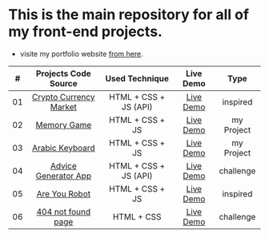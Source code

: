 # This is the main repository for all of my front-end projects.

- visite my portfolio website [from here](https://drisskhattabi6.github.io/id-kh).

| # | Projects Code Source | Used Technique | Live Demo | Type |
|:---:|:--------------------------:|:-----------:|:-----------:|:-----------:|
| 01 | [Crypto Currency Market](https://github.com/drisskhattabi6/front-end-projects/tree/main/crypto%20currency%20market) | HTML + CSS + JS (API) |[Live Demo](https://drisskhattabi6.github.io/front-end-projects/crypto%20currency%20market/) | inspired |
| 02 | [Memory Game](https://github.com/drisskhattabi6/front-end-projects/tree/main/Memory%20Game) | HTML + CSS + JS | [Live Demo](https://drisskhattabi6.github.io/front-end-projects/Memory%20Game/) | my Project |
| 03 | [Arabic Keyboard](https://github.com/drisskhattabi6/front-end-projects/tree/main/arabic%20keyboard) | HTML + CSS + JS | [Live Demo](https://drisskhattabi6.github.io/front-end-projects/arabic%20keyboard/) | my Project |
| 04 | [Advice Generator App](https://github.com/drisskhattabi6/advice-generator-app.git) | HTML + CSS + JS (API) | [Live Demo](https://drisskhattabi6.github.io/front-end-projects/advice-generator-app) | challenge |
| 05 | [Are You Robot](https://github.com/drisskhattabi6/front-end-projects/tree/main/are%20you%20robot) | HTML + CSS + JS | [Live Demo](https://drisskhattabi6.github.io/front-end-projects/are%20you%20robot/) | inspired |
| 06 | [404 not found page](https://github.com/drisskhattabi6/front-end-projects/tree/main/404-not-found) | HTML + CSS | [Live Demo](https://drisskhattabi6.github.io/front-end-projects/404-not-found/) | challenge |
